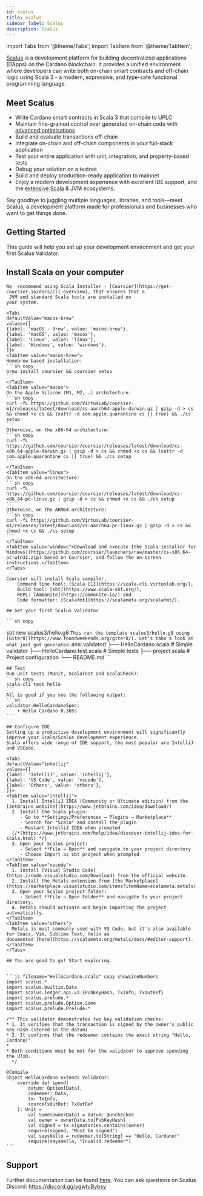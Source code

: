 ```yaml
---
id: scalus
title: Scalus
sidebar_label: Scalus
description: Scalus
---
```


import Tabs from '@theme/Tabs';
import TabItem from '@theme/TabItem';

[Scalus](https://scalus.org/) is a development platform for building decentralized applications (DApps) on the Cardano blockchain. It provides a unified environment where developers can write both on-chain smart contracts and off-chain logic using Scala 3 - a modern, expressive, and type-safe functional programming language.

## Meet Scalus

- Write Cardano smart contracts in Scala 3 that compile to UPLC
- Maintain fine-grained control over generated on-chain code with [advanced optimisations](https://scalus.org/docs/advanced/macros)
- Build and evaluate transactions off-chain
- Integrate on-chain and off-chain components in your full-stack application
- Test your entire application with unit, integration, and property-based tests
- Debug your solution on a testnet
- Build and deploy production-ready application to mainnet
- Enjoy a modern development experience with excellent IDE support, and the [extensive Scala](https://index.scala-lang.org/) & JVM ecosystems.

Say goodbye to juggling multiple languages, libraries, and tools—meet Scalus, a development platform made for professionals and businesses who want to get things done.

## Getting Started 

This guide will help you set up your development environment and get your first Scalus Validator.

## Install Scala on your computer

    We  recommend using Scala Installer - [Coursier](https://get-coursier.io/docs/cli-overview), that ensures that a
     JVM and standard Scala tools are installed on
    your system.

    <Tabs
    defaultValue="macos-brew"
    values={[
    {label: 'macOS - Brew', value: 'macos-brew'},
    {label: 'macOS', value: 'macos'},
    {label: 'Linux', value: 'linux'},
    {label: 'Windows', value: 'windows'},
    ]}>
    <TabItem value="macos-brew">
    Homebrew based installation:
    ```sh copy
    brew install coursier && coursier setup
    ```
    </TabItem>
    <TabItem value="macos">
    On the Apple Silicon (M1, M2, …) architecture:
    ```sh copy
    curl -fL https://github.com/VirtusLab/coursier-m1/releases/latest/download/cs-aarch64-apple-darwin.gz | gzip -d > cs && chmod +x cs && (xattr -d com.apple.quarantine cs || true) && ./cs setup
    ```
    Otherwise, on the x86-64 architecture:
    ```sh copy
    curl -fL https://github.com/coursier/coursier/releases/latest/download/cs-x86_64-apple-darwin.gz | gzip -d > cs && chmod +x cs && (xattr -d com.apple.quarantine cs || true) && ./cs setup
    ```
    </TabItem>
    <TabItem value="linux">
    On the x86-64 architecture:
    ```sh copy
    curl -fL https://github.com/coursier/coursier/releases/latest/download/cs-x86_64-pc-linux.gz | gzip -d > cs && chmod +x cs && ./cs setup
    ```
    Otherwise, on the ARM64 architecture:
    ```sh copy
    curl -fL https://github.com/VirtusLab/coursier-m1/releases/latest/download/cs-aarch64-pc-linux.gz | gzip -d > cs && chmod +x cs && ./cs setup
    ```
    </TabItem>
    <TabItem value="windows">Download and execute [the Scala installer for Windows](https://github.com/coursier/launchers/raw/master/cs-x86_64-pc-win32.zip) based on Coursier, and follow the on-screen
    instructions.</TabItem>
    </Tabs>

    Coursier will install Scala compiler,
        Command line tool: [Scala CLI](https://scala-cli.virtuslab.org/),
        Build tool: [sbt](https://www.scala-sbt.org/),
        REPL: [Ammonite](https://ammonite.io/) and
        Code formatter: [Scalafmt](https://scalameta.org/scalafmt/).

    ## Get your first Scalus Validator
    
    ```sh copy
   sbt new scalus3/hello.g8
    ```
    This ran the template scalus3/hello.g8 using [Giter8](https://www.foundweekends.org/giter8/). Let’s take a look at what just got generated:
    ```ansi
    validator/
    ├── HelloCardano.scala        # Simple validator
    ├── HelloCardano.test.scala   # Simple tests
    ├── project.scala             # Project configuration
    └── README.md
    ```

    ## Test
    Run unit tests (MUnit, ScalaTest and ScalaCheck):
    ```sh copy
    scala-cli test hello
    ```
    All is good if you see the following output:
    ```sh
    validator.HelloCardanoSpec:
        + Hello Cardano 0.385s
    ```

    ## Configure IDE
    Setting up a productive development environment will significantly improve your Scala/Scalus development experience.
    Scala offers wide range of IDE support, the most popular are IntelliJ and VSCode.

    <Tabs
    defaultValue="intellij"
    values={[
    {label: 'IntelliJ', value: 'intellij'},
    {label: 'VS Code', value: 'vscode'},
    {label: 'Others', value: 'others'},
    ]}>
    <TabItem value="intellij">
      1. Install IntelliJ IDEA (Community or Ultimate edition) from the [JetBrains website](https://www.jetbrains.com/idea/download/)
      2. Install the Scala plugin:
         - Go to **Settings/Preferences → Plugins → Marketplace**
         - Search for "Scala" and install the plugin
         - Restart IntelliJ IDEA when prompted
      {/*(https://www.jetbrains.com/help/idea/discover-intellij-idea-for-scala.html) */}
      3. Open your Scalus project:
         - Select **File → Open** and navigate to your project directory
         - Choose Import as sbt project when prompted
    </TabItem>
    <TabItem value="vscode">
      1. Install [Visual Studio Code](https://code.visualstudio.com/Download) from the official website.
      2. Install the Metals extension from [the Marketplace](https://marketplace.visualstudio.com/items?itemName=scalameta.metals)
      3. Open your Scalus project folder:
         - Select **File → Open Folder** and navigate to your project directory.
      4. Metals should activate and begin importing the project automatically.
    </TabItem>
    <TabItem value="others">
      Metals is most commonly used with VS Code, but it's also available for Emacs, Vim, Sublime Text, Helix as
    documented [here](https://scalameta.org/metals/docs/#editor-support).
    </TabItem>
    </Tabs>

    ## You are good to go! Start exploring.


    ```js filename="HelloCardano.scala" copy showLineNumbers
    import scalus.*
    import scalus.builtin.Data
    import scalus.ledger.api.v3.{PubKeyHash, TxInfo, TxOutRef}
    import scalus.prelude.*
    import scalus.prelude.Option.Some
    import scalus.prelude.Prelude.*

    /** This validator demonstrates two key validation checks:
    * 1. It verifies that the transaction is signed by the owner's public key hash (stored in the datum)
    * 2. It confirms that the redeemer contains the exact string "Hello, Cardano!"
    * 
    * Both conditions must be met for the validator to approve spending the UTxO.
      */

    @Compile
    object HelloCardano extends Validator:
        override def spend(
            datum: Option[Data],
            redeemer: Data,
            tx: TxInfo,
            sourceTxOutRef: TxOutRef
        ): Unit = 
            val Some(ownerData) = datum: @unchecked
            val owner = ownerData.to[PubKeyHash]
            val signed = tx.signatories.contains(owner)
            require(signed, "Must be signed")
            val saysHello = redeemer.to[String] == "Hello, Cardano!"
            require(saysHello, "Invalid redeemer")
    ```

## Support

Further documentation can be found [here](https://scalus.org/).
You can ask questions on Scalus Discord: https://discord.gg/ygwtuBybsy